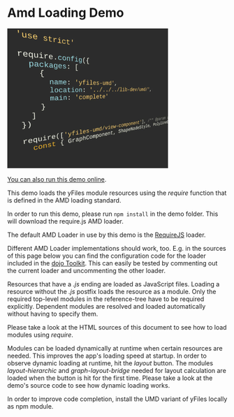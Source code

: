 # Amd Loading Demo

<img src="../../resources/image/amdloading.png" alt="demo-thumbnail" height="320"/>

[You can also run this demo online](https://live.yworks.com/demos/loading/amdloading/index.html).

This demo loads the yFiles module resources using the _require_ function that is defined in the AMD loading standard.

In order to run this demo, please run `npm install` in the demo folder. This will download the require.js AMD loader.

The default AMD Loader in use by this demo is the [RequireJS](https://requirejs.org/) loader.

Different AMD Loader implementations should work, too. E.g. in the sources of this page below you can find the configuration code for the loader included in the [dojo Toolkit](https://dojotoolkit.org/). This can easily be tested by commenting out the current loader and uncommenting the other loader.

Resources that have a _.js_ ending are loaded as JavaScript files. Loading a resource without the _.js_ postfix loads the resource as a module. Only the required top-level modules in the reference-tree have to be required explicitly. Dependent modules are resolved and loaded automatically without having to specify them.

Please take a look at the HTML sources of this document to see how to load modules using _require_.

Modules can be loaded dynamically at runtime when certain resources are needed. This improves the app's loading speed at startup. In order to observe dynamic loading at runtime, hit the _layout_ button. The modules _layout-hierarchic_ and _graph-layout-bridge_ needed for layout calculation are loaded when the button is hit for the first time. Please take a look at the demo's source code to see how dynamic loading works.

In order to improve code completion, install the UMD variant of yFiles locally as npm module.
